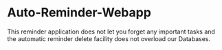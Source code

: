 # Auto-Reminder-Webapp
This reminder application does not let you forget any important tasks and the automatic reminder delete facility does not overload our Databases.
